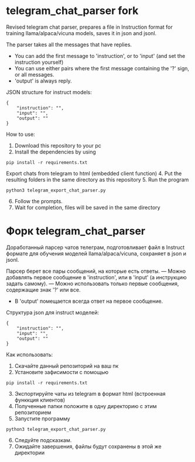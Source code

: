 # telegram_chat_parser fork
Revised telegram chat parser, prepares a file in Instruction format for training llama/alpaca/vicuna models,
saves it in json and jsonl.

The parser takes all the messages that have replies. 
- You can add the first message to 'instruction', or to 'input' (and set the instruction yourself)
- You can use either pairs where the first message containing the '?' sign, or all messages.
- 'output' is always reply.

JSON structure for instruct models:
```
{	
	"instruction": "", 
	"input": "", 
	"output": ""
}
```


How to use:
1. Download this repository to your pc
2. Install the dependencies by using
```
pip install -r requirements.txt
```
Export chats from telegram to html (embedded client function)
4. Put the resulting folders in the same directory as this repository
5. Run the program
```
python3 telegram_export_chat_parser.py
```
6. Follow the prompts.
7. Wait for completion, files will be saved in the same directory



# Форк telegram_chat_parser
Доработанный парсер чатов телеграм, подготовливает файл в Instruct формате для обучения моделей llama/alpaca/vicuna,
сохраняет в json и jsonl.

Парсер берет все пары сообщений, на которые есть ответы. 
— Можно добавлять первое сообщение в 'instruction', или в 'input' (а инструкцию задать самому).
— Можно использовать только первые сообщения, содержащие знак '?' или все.
- В 'output' помещается всегда ответ на первое сообщение.

Структура json для instruct моделей:
```
{	
	"instruction": "", 
	"input": "", 
	"output": ""
}
```

Как использовать:
1. Скачайте данный репозиторий на ваш пк
2. Установите зафисимости с помощью
```
pip install -r requirements.txt
```
3. Экспортируйте чаты из telegram в формат html (встроенная функкция клиентов)
4. Полученные папки положите в одну директорию с этим репозиторием
5. Запустите программу
```
python3 telegram_export_chat_parser.py
```
6. Следуйте подсказкам.
7. Ожидайте завершения, файлы будут сохранены в этой же директории
